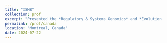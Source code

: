 ```yaml
---
title: "ISMB"
collection: prof
excerpt: "Presented the *Regulatory & Systems Genomics* and *Evolution & Comparative Genomics* applications tracks. Attended *Federated Learning* workshop."
permalink: /prof/canada
location: "Montreal, Canada"
date: 2024-07-22
---
```

